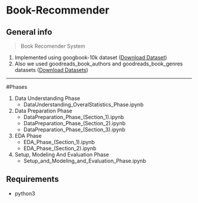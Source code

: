 # Book-Recommender

## General info
> Book Recomender System
  1. Implemented using googbook-10k dataset ([Download Dataset](https://github.com/zygmuntz/goodbooks-10k))
  2. Also we used goodreads_book_authors and goodreads_book_genres datasets ([Download Datasets](https://sites.google.com/eng.ucsd.edu/ucsdbookgraph/books))
---
#Phases
  1. Data Understanding Phase
     - DataUnderstanding_OveralStatistics_Phase.ipynb
  2. Data Preparation Phase 
     - DataPreparation_Phase_(Section_1).ipynb
     - DataPreparation_Phase_(Section_2).ipynb
     - DataPreparation_Phase_(Section_3).ipynb
  4. EDA Phase
     - EDA_Phase_(Section_1).ipynb
     - EDA_Phase_(Section_2).ipynb
  5. Setup, Modeling And Evaluation Phase
     - Setup_and_Modeling_and_Evaluation_Phase.ipynb

## Requirements
- python3
